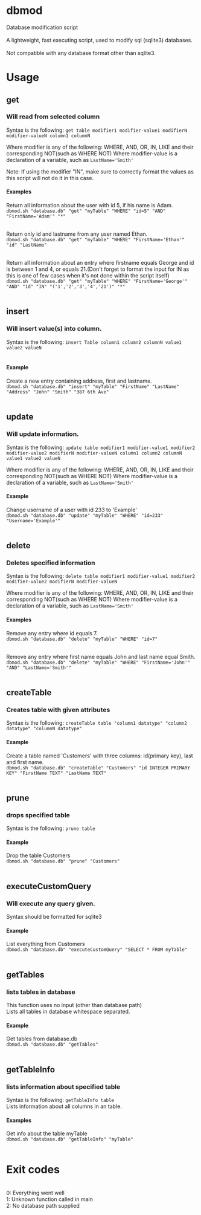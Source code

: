 # dbmod
Database modification script
<br>
<br>
A lightweight, fast executing script, used to modify sql (sqlite3) databases.
<br><br>
Not compatible with any database format other than sqlite3.

# Usage

## get
### Will read from selected column
Syntax is the following: `get table modifier1 modifier-value1 modifierN modifier-valueN column1 columnN`

Where modifier is any of the following: WHERE, AND, OR, IN, LIKE and their corresponding NOT(such as WHERE NOT)
Where modifier-value is a declaration of a variable, such as `LastName='Smith'`

Note: If using the modifier "IN", make sure to correctly format the values as this script will not do it in this case.

#### Examples

Return all information about the user with id 5, if his name is Adam.<br>
`dbmod.sh "database.db" "get" "myTable" "WHERE" "id=5" "AND" "FirstName='Adam'" "*"`<br><br>

Return only id and lastname from any user named Ethan.<br>
`dbmod.sh "database.db" "get" "myTable" "WHERE" "FirstName='Ethan'" "id" "LastName"`<br><br>

Return all information about an entry where firstname equals George and id is between 1 and 4, or equals 21.(Don't forget to format the input for IN as this is one of few cases when it's not done within the script itself)<br>
`dbmod.sh "database.db" "get" "myTable" "WHERE" "FirstName='George'" "AND" "id" "IN" "('1','2','3','4','21')" "*"`<br><br>

## insert
### Will insert value(s) into column.
Syntax is the following: `insert Table column1 column2 columnN value1 value2 valueN`<br><br>

#### Example
Create a new entry containing address, first and lastname.<br>
`dbmod.sh "database.db" "insert" "myTable" "FirstName" "LastName" "Address" "John" "Smith" "387 6th Ave"`<br><br>

## update
### Will update information.
Syntax is the following: `update table modifier1 modifier-value1 modifier2 modifier-value2 modifierN modifier-valueN column1 column2 columnN value1 value2 valueN`

Where modifier is any of the following: WHERE, AND, OR, IN, LIKE and their corresponding NOT(such as WHERE NOT)
Where modifier-value is a declaration of a variable, such as `LastName='Smith'`

#### Example
Change username of a user with id 233 to 'Example'<br>
`dbmod.sh "database.db" "update" "myTable" "WHERE" "id=233" "Username='Example'"`<br><br>


## delete
### Deletes specified information
Syntax is the following: `delete table modifier1 modifier-value1 modifier2 modifier-value2 modifierN modifier-valueN`

Where modifier is any of the following: WHERE, AND, OR, IN, LIKE and their corresponding NOT(such as WHERE NOT)
Where modifier-value is a declaration of a variable, such as `LastName='Smith'`

#### Examples

Remove any entry where id equals 7.<br>
`dbmod.sh "database.db" "delete" "myTable" "WHERE" "id=7"`<br><br>

Remove any entry where first name equals John and last name equal Smith.<br>
`dbmod.sh "database.db" "delete" "myTable" "WHERE" "FirstName='John'" "AND" "LastName='Smith'"`<br><br>


## createTable
### Creates table with given attributes
Syntax is the following: `createTable table "column1 datatype" "column2 datatype" "columnN datatype"`

#### Example
Create a table named 'Customers' with three columns: id(primary key), last and first name. <br>
`dbmod.sh "database.db" "createTable" "Customers" "id INTEGER PRIMARY KEY" "FirstName TEXT" "LastName TEXT"`<br><br>

## prune
### drops specified table
Syntax is the following: `prune table`

#### Example
Drop the table Customers<br>
`dbmod.sh "database.db" "prune" "Customers"`<br><br>

## executeCustomQuery
### Will execute any query given.
Syntax should be formatted for sqlite3

#### Example
List everything from Customers<br>
`dbmod.sh "database.db" "executeCustomQuery" "SELECT * FROM myTable"`<br><br>

## getTables
### lists tables in database
This function uses no input (other than database path)<br>
Lists all tables in database whitespace separated.


#### Example
Get tables from database.db<br>
`dbmod.sh "database.db" "getTables"`<br><br>

## getTableInfo
### lists information about specified table
Syntax is the following: `getTableInfo table`<br>
Lists information about all columns in an table.

#### Examples
Get info about the table myTable<br>
`dbmod.sh "database.db" "getTableInfo" "myTable"`<br><br>


# Exit codes
<br>
0: Everything went well<br>
1: Unknown function called in main<br>
2: No database path supplied<br>

